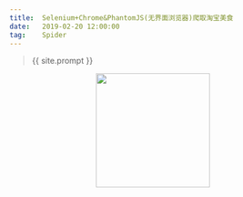 ```yaml
---              
title:  Selenium+Chrome&PhantomJS(无界面浏览器)爬取淘宝美食
date:   2019-02-20 12:00:00
tag:    Spider
---
```




<head><link rel="stylesheet" href="../css/rouge.css"></head>












> {{ site.prompt }}    

<div  align="center">       
<img src="https://rengui520.github.io/images/wechart.jpg" width = "200" height = "200"/> 